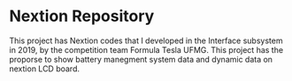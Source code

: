 # Nextion Repository
  This project has Nextion codes that I developed in the Interface subsystem in 2019, by the competition team Formula Tesla UFMG. This project has the proporse to show battery manegment system data and dynamic data on nextion LCD board.
